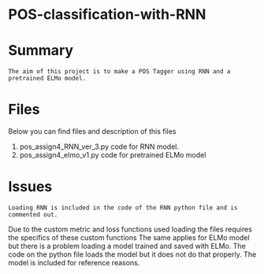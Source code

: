 # POS-classification-with-RNN

# Summary
	The aim of this project is to make a POS Tagger using RNN and a pretrained ELMo model. 
# Files
Below you can find files and description of this files
1) pos_assign4_RNN_ver_3.py code for RNN model.
2) pos_assign4_elmo_v1.py code for pretrained ELMo model
# Issues
	Loading RNN is included in the code of the RNN python file and is commented out. 
  Due to the custom metric and loss functions used loading the files requires the specifics of these custom functions
	The same applies for ELMo model but there is a problem loading a model trained and saved with ELMo. 
  The code on the python file loads the model but it does not do that properly. The model is included for reference reasons.
